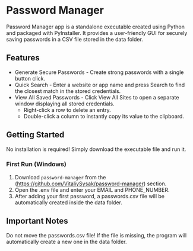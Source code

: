 # Password Manager

Password Manager app is a standalone executable created using Python and packaged with PyInstaller.
It provides a user-friendly GUI for securely saving passwords in a CSV file stored in the data folder.

## Features

- Generate Secure Passwords - Create strong passwords with a single button click.
- Quick Search - Enter a website or app name and press Search to find the closest match in the stored credentials.
- View All Saved Passwords - Click View All Sites to open a separate window displaying all stored credentials.
    - Right-click a row to delete an entry.
    - Double-click a column to instantly copy its value to the clipboard.

## Getting Started

No installation is required! Simply download the executable file and run it.

### First Run (Windows)

1. Download `password-manager` from the (https://github.com/VitaliySysak/password-manager) section.
2. Open the .env file and enter your EMAIL and PHONE_NUMBER.
3. After adding your first password, a passwords.csv file will be automatically created inside the data folder.

## Important Notes

Do not move the passwords.csv file!
If the file is missing, the program will automatically create a new one in the data folder.